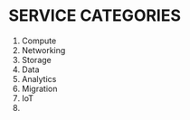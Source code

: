 # SERVICE CATEGORIES

1. Compute
2. Networking
3. Storage
4. Data
5. Analytics
6. Migration
7. IoT
8. 



